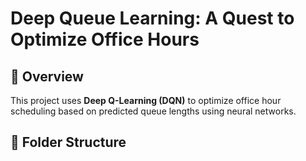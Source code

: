 # Deep Queue Learning: A Quest to Optimize Office Hours

## 📘 Overview
This project uses **Deep Q-Learning (DQN)** to optimize office hour scheduling based on predicted queue lengths using neural networks.

## 🧩 Folder Structure
